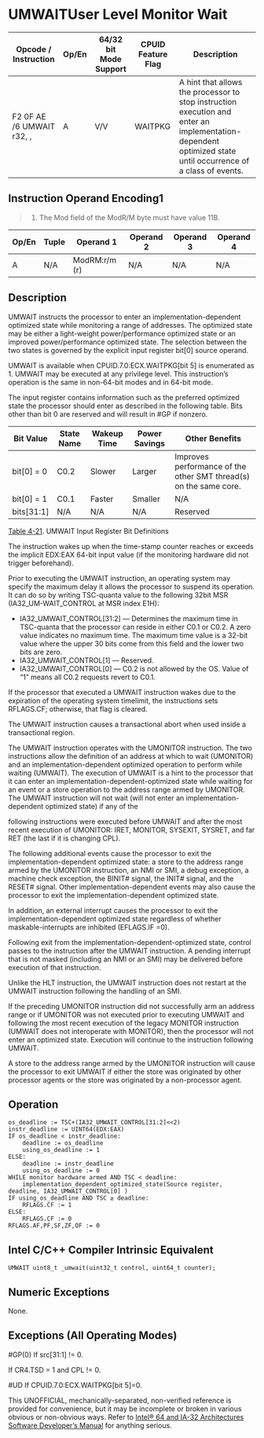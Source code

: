 # UMWAIT**User Level Monitor Wait**

| Opcode / Instruction                 | Op/En | 64/32 bit Mode Support | CPUID Feature Flag | Description                                                                                                                                                 |
| ------------------------------------ | ----- | ---------------------- | ------------------ | ----------------------------------------------------------------------------------------------------------------------------------------------------------- |
| F2 0F AE /6 UMWAIT r32, <edx>, <eax> | A     | V/V                    | WAITPKG            | A hint that allows the processor to stop instruction execution and enter an implementation-dependent optimized state until occurrence of a class of events. |

## Instruction Operand Encoding1

> 1. The Mod field of the ModR/M byte must have value 11B.

| Op/En | Tuple | Operand 1     | Operand 2 | Operand 3 | Operand 4 |
| ----- | ----- | ------------- | --------- | --------- | --------- |
| A     | N/A   | ModRM:r/m (r) | N/A       | N/A       | N/A       |

## Description

UMWAIT instructs the processor to enter an implementation-dependent optimized state while monitoring a range of addresses. The optimized state may be either a light-weight power/performance optimized state or an improved power/performance optimized state. The selection between the two states is governed by the explicit input register bit[0] source operand.

UMWAIT is available when CPUID.7.0:ECX.WAITPKG[bit 5] is enumerated as 1. UMWAIT may be executed at any privilege level. This instruction’s operation is the same in non-64-bit modes and in 64-bit mode.

The input register contains information such as the preferred optimized state the processor should enter as described in the following table. Bits other than bit 0 are reserved and will result in #​​​​GP if nonzero.

| Bit Value  | State Name | Wakeup Time | Power Savings | Other Benefits                                                    |
| ---------- | ---------- | ----------- | ------------- | ----------------------------------------------------------------- |
| bit[0] = 0 | C0.2       | Slower      | Larger        | Improves performance of the other SMT thread(s) on the same core. |
| bit[0] = 1 | C0.1       | Faster      | Smaller       | N/A                                                               |
| bits[31:1] | N/A        | N/A         | N/A           | Reserved                                                          |

[Table 4-21](/x86/umwait#tbl-4-21). UMWAIT Input Register Bit Definitions

The instruction wakes up when the time-stamp counter reaches or exceeds the implicit EDX:EAX 64-bit input value (if the monitoring hardware did not trigger beforehand).

Prior to executing the UMWAIT instruction, an operating system may specify the maximum delay it allows the processor to suspend its operation. It can do so by writing TSC-quanta value to the following 32bit MSR (IA32_UM-WAIT_CONTROL at MSR index E1H):

- IA32_UMWAIT_CONTROL[31:2] — Determines the maximum time in TSC-quanta that the processor can reside in either C0.1 or C0.2. A zero value indicates no maximum time. The maximum time value is a 32-bit value where the upper 30 bits come from this field and the lower two bits are zero.
- IA32_UMWAIT_CONTROL[1] — Reserved.
- IA32_UMWAIT_CONTROL[0] — C0.2 is not allowed by the OS. Value of “1” means all C0.2 requests revert to C0.1.

If the processor that executed a UMWAIT instruction wakes due to the expiration of the operating system timelimit, the instructions sets RFLAGS.CF; otherwise, that flag is cleared.

The UMWAIT instruction causes a transactional abort when used inside a transactional region.

The UMWAIT instruction operates with the UMONITOR instruction. The two instructions allow the definition of an address at which to wait (UMONITOR) and an implementation-dependent optimized operation to perform while waiting (UMWAIT). The execution of UMWAIT is a hint to the processor that it can enter an implementation-dependent-optimized state while waiting for an event or a store operation to the address range armed by UMONITOR. The UMWAIT instruction will not wait (will not enter an implementation-dependent optimized state) if any of the

following instructions were executed before UMWAIT and after the most recent execution of UMONITOR: IRET, MONITOR, SYSEXIT, SYSRET, and far RET (the last if it is changing CPL).

The following additional events cause the processor to exit the implementation-dependent optimized state: a store to the address range armed by the UMONITOR instruction, an NMI or SMI, a debug exception, a machine check exception, the BINIT# signal, the INIT# signal, and the RESET# signal. Other implementation-dependent events may also cause the processor to exit the implementation-dependent optimized state.

In addition, an external interrupt causes the processor to exit the implementation-dependent optimized state regardless of whether maskable-interrupts are inhibited (EFLAGS.IF =0).

Following exit from the implementation-dependent-optimized state, control passes to the instruction after the UMWAIT instruction. A pending interrupt that is not masked (including an NMI or an SMI) may be delivered before execution of that instruction.

Unlike the HLT instruction, the UMWAIT instruction does not restart at the UMWAIT instruction following the handling of an SMI.

If the preceding UMONITOR instruction did not successfully arm an address range or if UMONITOR was not executed prior to executing UMWAIT and following the most recent execution of the legacy MONITOR instruction (UMWAIT does not interoperate with MONITOR), then the processor will not enter an optimized state. Execution will continue to the instruction following UMWAIT.

A store to the address range armed by the UMONITOR instruction will cause the processor to exit UMWAIT if either the store was originated by other processor agents or the store was originated by a non-processor agent.

## Operation

```
os_deadline := TSC+(IA32_UMWAIT_CONTROL[31:2]<<2)
instr_deadline := UINT64(EDX:EAX)
IF os_deadline < instr_deadline:
    deadline := os_deadline
    using_os_deadline := 1
ELSE:
    deadline := instr_deadline
    using_os_deadline := 0
WHILE monitor hardware armed AND TSC < deadline:
    implementation_dependent_optimized_state(Source register, deadline, IA32_UMWAIT_CONTROL[0] )
IF using_os_deadline AND TSC ≥ deadline:
    RFLAGS.CF := 1
ELSE:
    RFLAGS.CF := 0
RFLAGS.AF,PF,SF,ZF,OF := 0

```

## Intel C/C++ Compiler Intrinsic Equivalent

```
UMWAIT uint8_t _umwait(uint32_t control, uint64_t counter);

```

## Numeric Exceptions

None.

## Exceptions (All Operating Modes)

#​​​​GP(0) If src[31:1] != 0.

If CR4.TSD = 1 and CPL != 0.

#​​​UD If CPUID.7.0:ECX.WAITPKG[bit 5]=0.

This UNOFFICIAL, mechanically-separated, non-verified reference is provided for convenience, but it may be
incomplete or broken in various obvious or non-obvious
ways. Refer to [Intel® 64 and IA-32 Architectures Software Developer’s Manual](https://software.intel.com/en-us/download/intel-64-and-ia-32-architectures-sdm-combined-volumes-1-2a-2b-2c-2d-3a-3b-3c-3d-and-4) for anything serious.
